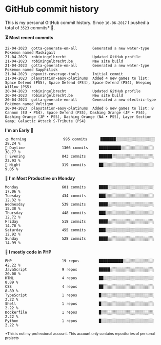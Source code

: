 # GitHub commit history
This is my personal GitHub commit history. Since <!--START_SECTION:first-commit-date-->`16-06-2017`<!--END_SECTION:first-commit-date--> I pushed a total of <!--START_SECTION:total-commit-count-->`3523`<!--END_SECTION:total-commit-count--> commits* 🎉.

<!--START_SECTION:most-recent-commits-->
**⏳ Most recent commits**
                                        
```text
22-04-2023  gotta-generate-em-all       Generated a new water-type Pokémon named Maskigail
21-04-2023  robiningelbrecht            Updated GitHub profile
21-04-2023  robiningelbrecht.be         New site build
21-04-2023  gotta-generate-em-all       Generated a new water-type Pokémon named Sapphilisk
21-04-2023  phpunit-coverage-tools      Initial commit
21-04-2023  playstation-easy-platinums  Added 4 new games to list: Space Defend (PS5), Space Defend (PS4), Space Defend (PS4), Weeping Willow (PS5)
20-04-2023  robiningelbrecht            Updated GitHub profile
20-04-2023  robiningelbrecht.be         New site build
20-04-2023  gotta-generate-em-all       Generated a new electric-type Pokémon named Voltigon
20-04-2023  playstation-easy-platinums  Added 6 new games to list: B Cannon (EU • PS4), Space Defend (PS5), Dashing Orange (JP • PS4), Dashing Orange (JP • PS5), Dashing Orange (NA • PS5), Layer Section &amp; Galactic Attack S-Tribute (PS4)
```
<!--END_SECTION:most-recent-commits-->  

<!--START_SECTION:commits-per-day-time-->
**I&#039;m an Early 🐤**

```text
🌞 Morning                 995 commits      ███████░░░░░░░░░░░░░░░░░░   28.24 %
🌆 Daytime                 1366 commits     ██████████░░░░░░░░░░░░░░░   38.77 %
🌃 Evening                 843 commits      ██████░░░░░░░░░░░░░░░░░░░   23.93 %
🌙 Night                   319 commits      ██░░░░░░░░░░░░░░░░░░░░░░░   9.05 %
```
<!--END_SECTION:commits-per-day-time-->  

<!--START_SECTION:commits-per-weekday-->
**📅 I&#039;m Most Productive on Monday**

```text
Monday                    601 commits      ████░░░░░░░░░░░░░░░░░░░░░   17.06 %
Tuesday                   434 commits      ███░░░░░░░░░░░░░░░░░░░░░░   12.32 %
Wednesday                 539 commits      ████░░░░░░░░░░░░░░░░░░░░░   15.30 %
Thursday                  448 commits      ███░░░░░░░░░░░░░░░░░░░░░░   12.72 %
Friday                    518 commits      ████░░░░░░░░░░░░░░░░░░░░░   14.70 %
Saturday                  455 commits      ███░░░░░░░░░░░░░░░░░░░░░░   12.92 %
Sunday                    528 commits      ████░░░░░░░░░░░░░░░░░░░░░   14.99 %
```
<!--END_SECTION:commits-per-weekday-->  

<!--START_SECTION:repos-per-language-->
**💬 I mostly code in PHP**

```text
PHP                       19 repos         ███████████░░░░░░░░░░░░░░   42.22 %
JavaScript                9 repos          █████░░░░░░░░░░░░░░░░░░░░   20.00 %
HTML                      4 repos          ██░░░░░░░░░░░░░░░░░░░░░░░   8.89 %
CSS                       4 repos          ██░░░░░░░░░░░░░░░░░░░░░░░   8.89 %
TypeScript                1 repos          █░░░░░░░░░░░░░░░░░░░░░░░░   2.22 %
Shell                     1 repos          █░░░░░░░░░░░░░░░░░░░░░░░░   2.22 %
Dockerfile                1 repos          █░░░░░░░░░░░░░░░░░░░░░░░░   2.22 %
Python                    1 repos          █░░░░░░░░░░░░░░░░░░░░░░░░   2.22 %
```
<!--END_SECTION:repos-per-language-->  

<sub>*This is not my professional account. This account only contains repositories of personal projects</sub>
